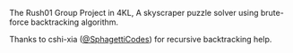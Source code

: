 The Rush01 Group Project in 4KL, A skyscraper puzzle solver using brute-force backtracking algorithm.

Thanks to cshi-xia ([@SphagettiCodes](https://github.com/SpaghettiCodes)) for recursive backtracking help.